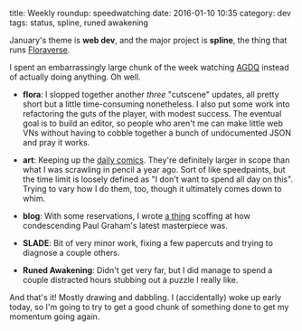 title: Weekly roundup: speedwatching
date: 2016-01-10 10:35
category: dev
tags: status, spline, runed awakening

January's theme is **web dev**, and the major project is **spline**, the thing that runs [Floraverse](http://floraverse.com/).

I spent an embarrassingly large chunk of the week watching [AGDQ](https://gamesdonequick.com/) instead of actually doing anything.  Oh well.

- **flora**: I slopped together another _three_ "cutscene" updates, all pretty short but a little time-consuming nonetheless.  I also put some work into refactoring the guts of the player, with modest success.  The eventual goal is to build an editor, so people who aren't me can make little web VNs without having to cobble together a bunch of undocumented JSON and pray it works.

- **art**: Keeping up the [daily comics](http://lexyeevee.tumblr.com/tagged/daily-comic).  They're definitely larger in scope than what I was scrawling in pencil a year ago.  Sort of like speedpaints, but the time limit is loosely defined as "I don't want to spend all day on this".  Trying to vary how I do them, too, though it ultimately comes down to whim.

- **blog**: With some reservations, I wrote [a thing]({filename}/2016-01-04-shut-up-paul-graham-the-simplified-version.markdown) scoffing at how condescending Paul Graham's latest masterpiece was.

- **SLADE**: Bit of very minor work, fixing a few papercuts and trying to diagnose a couple others.

- **Runed Awakening**: Didn't get very far, but I did manage to spend a couple distracted hours stubbing out a puzzle I really like.

And that's it!  Mostly drawing and dabbling.  I (accidentally) woke up early today, so I'm going to try to get a good chunk of something done to get my momentum going again.
